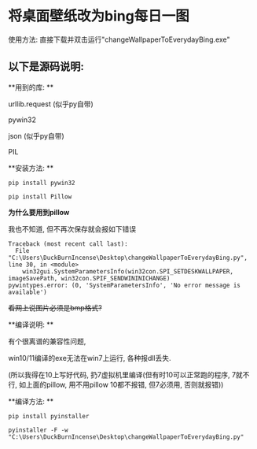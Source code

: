 # 将桌面壁纸改为bing每日一图

使用方法: 直接下载并双击运行"changeWallpaperToEverydayBing.exe"

## 以下是源码说明:

**用到的库: **

urllib.request   (似乎py自带)

pywin32

json  (似乎py自带)

PIL

**安装方法: **

```
pip install pywin32

pip install Pillow
```

**为什么要用到pillow**

我也不知道, 但不再次保存就会报如下错误

```
Traceback (most recent call last):
  File "C:\Users\DuckBurnIncense\Desktop\changeWallpaperToEverydayBing.py", line 30, in <module>
    win32gui.SystemParametersInfo(win32con.SPI_SETDESKWALLPAPER, imageSavePath, win32con.SPIF_SENDWININICHANGE)
pywintypes.error: (0, 'SystemParametersInfo', 'No error message is available')
```

<del>看网上说图片必须是bmp格式?</del>

**编译说明: **

有个很离谱的兼容性问题,

win10/11编译的exe无法在win7上运行, 各种报dll丢失.

(所以我得在10上写好代码, 扔7虚拟机里编译(但有时10可以正常跑的程序, 7就不行, 如上面的pillow, 用不用pillow 10都不报错, 但7必须用, 否则就报错))

**编译方法: **

```
pip install pyinstaller

pyinstaller -F -w "C:\Users\DuckBurnIncense\Desktop\changeWallpaperToEverydayBing.py"
```

